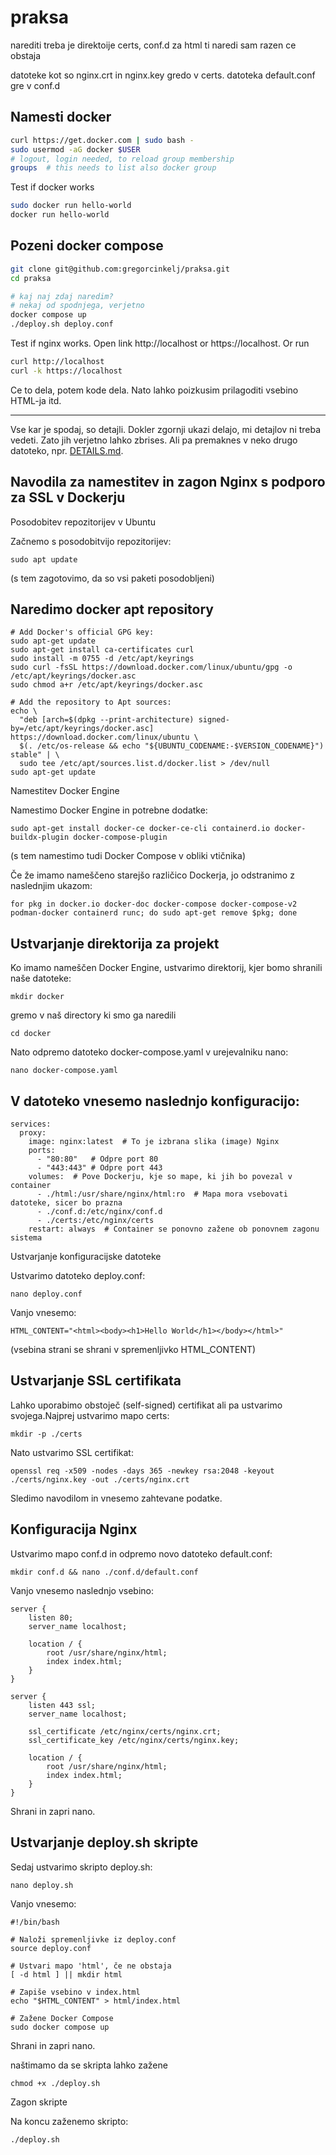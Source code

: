 # praksa

narediti treba je direktoije certs, conf.d za html ti naredi sam razen ce obstaja

datoteke kot so nginx.crt in nginx.key gredo v certs.
datoteka default.conf gre v conf.d






## Namesti docker

```bash
curl https://get.docker.com | sudo bash -
sudo usermod -aG docker $USER
# logout, login needed, to reload group membership
groups  # this needs to list also docker group
```

Test if docker works

```bash
sudo docker run hello-world
docker run hello-world
```

## Pozeni docker compose

```bash
git clone git@github.com:gregorcinkelj/praksa.git
cd praksa

# kaj naj zdaj naredim?
# nekaj od spodnjega, verjetno
docker compose up
./deploy.sh deploy.conf
```

Test if nginx works.
Open link http://localhost or https://localhost.
Or run

```bash
curl http://localhost
curl -k https://localhost
```

Ce to dela, potem kode dela.
Nato lahko poizkusim prilagoditi vsebino HTML-ja itd.

-------------------------------------------------------------
Vse kar je spodaj, so detajli.
Dokler zgornji ukazi delajo, mi detajlov ni treba vedeti.
Zato jih verjetno lahko zbrises.
Ali pa premaknes v neko drugo datoteko, npr. [DETAILS.md](DETAILS.md).

## Navodila za namestitev in zagon Nginx s podporo za SSL v Dockerju

Posodobitev repozitorijev v Ubuntu

Začnemo s posodobitvijo repozitorijev:

```
sudo apt update
```


(s tem zagotovimo, da so vsi paketi posodobljeni)


## Naredimo docker apt repository

```
# Add Docker's official GPG key:
sudo apt-get update
sudo apt-get install ca-certificates curl
sudo install -m 0755 -d /etc/apt/keyrings
sudo curl -fsSL https://download.docker.com/linux/ubuntu/gpg -o /etc/apt/keyrings/docker.asc
sudo chmod a+r /etc/apt/keyrings/docker.asc

# Add the repository to Apt sources:
echo \
  "deb [arch=$(dpkg --print-architecture) signed-by=/etc/apt/keyrings/docker.asc] https://download.docker.com/linux/ubuntu \
  $(. /etc/os-release && echo "${UBUNTU_CODENAME:-$VERSION_CODENAME}") stable" | \
  sudo tee /etc/apt/sources.list.d/docker.list > /dev/null
sudo apt-get update
```


Namestitev Docker Engine

Namestimo Docker Engine in potrebne dodatke:


```
sudo apt-get install docker-ce docker-ce-cli containerd.io docker-buildx-plugin docker-compose-plugin
```

(s tem namestimo tudi Docker Compose v obliki vtičnika)

Če že imamo nameščeno starejšo različico Dockerja, jo odstranimo z naslednjim ukazom:

```
for pkg in docker.io docker-doc docker-compose docker-compose-v2 podman-docker containerd runc; do sudo apt-get remove $pkg; done
```

## Ustvarjanje direktorija za projekt

Ko imamo nameščen Docker Engine, ustvarimo direktorij, kjer bomo shranili naše datoteke:

```
mkdir docker
```

gremo v naš directory ki smo ga naredili

```
cd docker
```

Nato odpremo datoteko docker-compose.yaml v urejevalniku nano:

```
nano docker-compose.yaml
```


## V datoteko vnesemo naslednjo konfiguracijo:

```
services:
  proxy:
    image: nginx:latest  # To je izbrana slika (image) Nginx
    ports:
      - "80:80"   # Odpre port 80
      - "443:443" # Odpre port 443
    volumes:  # Pove Dockerju, kje so mape, ki jih bo povezal v container
      - ./html:/usr/share/nginx/html:ro  # Mapa mora vsebovati datoteke, sicer bo prazna
      - ./conf.d:/etc/nginx/conf.d
      - ./certs:/etc/nginx/certs
    restart: always  # Container se ponovno zažene ob ponovnem zagonu sistema
```

Ustvarjanje konfiguracijske datoteke

Ustvarimo datoteko deploy.conf:

```
nano deploy.conf
```

Vanjo vnesemo:

```
HTML_CONTENT="<html><body><h1>Hello World</h1></body></html>"
```

(vsebina strani se shrani v spremenljivko HTML_CONTENT)

## Ustvarjanje SSL certifikata

Lahko uporabimo obstoječ (self-signed) certifikat ali pa ustvarimo svojega.Najprej ustvarimo mapo certs:

```
mkdir -p ./certs
```
Nato ustvarimo SSL certifikat:

```
openssl req -x509 -nodes -days 365 -newkey rsa:2048 -keyout ./certs/nginx.key -out ./certs/nginx.crt
```


Sledimo navodilom in vnesemo zahtevane podatke.

## Konfiguracija Nginx

Ustvarimo mapo conf.d in odpremo novo datoteko default.conf:

```
mkdir conf.d && nano ./conf.d/default.conf
```

Vanjo vnesemo naslednjo vsebino:

```
server {
    listen 80;
    server_name localhost;

    location / {
        root /usr/share/nginx/html;
        index index.html;
    }
}

server {
    listen 443 ssl;
    server_name localhost;

    ssl_certificate /etc/nginx/certs/nginx.crt;
    ssl_certificate_key /etc/nginx/certs/nginx.key;

    location / {
        root /usr/share/nginx/html;
        index index.html;
    }
}
```


Shrani in zapri nano.

## Ustvarjanje deploy.sh skripte

Sedaj ustvarimo skripto deploy.sh:


```
nano deploy.sh
```

Vanjo vnesemo:

```
#!/bin/bash

# Naloži spremenljivke iz deploy.conf
source deploy.conf

# Ustvari mapo 'html', če ne obstaja
[ -d html ] || mkdir html

# Zapiše vsebino v index.html
echo "$HTML_CONTENT" > html/index.html

# Zažene Docker Compose
sudo docker compose up
```

Shrani in zapri nano.

naštimamo da se skripta lahko zažene

```
chmod +x ./deploy.sh
```

Zagon skripte

Na koncu zaženemo skripto:

```
./deploy.sh
```
